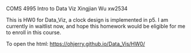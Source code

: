 COMS 4995 Intro to Data Viz
Xingjian Wu
xw2534

This is HW0 for Data_Viz, a clock design is implemented in p5.
I am currently in waitlist now, and hope this homework would be eligible for me to enroll in this course.

To open the html: https://ohjerry.github.io/Data_Vis/HW0/
